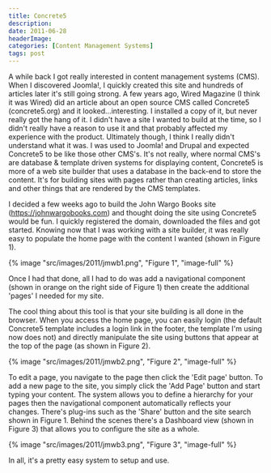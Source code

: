 ```yaml
---
title: Concrete5
description: 
date: 2011-06-28
headerImage: 
categories: [Content Management Systems]
tags: post
---
```


A while back I got really interested in content management systems (CMS). When I discovered Joomla!, I quickly created this site and hundreds of articles later it's still going strong. A few years ago, Wired Magazine (I think it was Wired) did an article about an open source CMS called Concrete5 (concrete5.org) and it looked…interesting. I installed a copy of it, but never really got the hang of it. I didn't have a site I wanted to build at the time, so I didn't really have a reason to use it and that probably affected my experience with the product. Ultimately though, I think I really didn't understand what it was. I was used to Joomla! and Drupal and expected Concrete5 to be like those other CMS's. It's not really, where normal CMS's are database & template driven systems for displaying content, Concrete5 is more of a web site builder that uses a database in the back-end to store the content. It's for building sites with pages rather than creating articles, links and other things that are rendered by the CMS templates.

I decided a few weeks ago to build the John Wargo Books site (https://johnwargobooks.com) and thought doing the site using Concrete5 would be fun. I quickly registered the domain, downloaded the files and got started. Knowing now that I was working with a site builder, it was really easy to populate the home page with the content I wanted (shown in Figure 1).

{% image "src/images/2011/jmwb1.png", "Figure 1", "image-full" %}

Once I had that done, all I had to do was add a navigational component (shown in orange on the right side of Figure 1) then create the additional 'pages' I needed for my site.

The cool thing about this tool is that your site building is all done in the browser. When you access the home page, you can easily login (the default Concrete5 template includes a login link in the footer, the template I'm using now does not) and directly manipulate the site using buttons that appear at the top of the page (as shown in Figure 2).

{% image "src/images/2011/jmwb2.png", "Figure 2", "image-full" %}

To edit a page, you navigate to the page then click the 'Edit page' button. To add a new page to the site, you simply click the 'Add Page' button and start typing your content. The system allows you to define a hierarchy for your pages then the navigational component automatically reflects your changes. There's plug-ins such as the 'Share' button and the site search shown in Figure 1. Behind the scenes there's a Dashboard view (shown in Figure 3) that allows you to configure the site as a whole.

{% image "src/images/2011/jmwb3.png", "Figure 3", "image-full" %}

In all, it's a pretty easy system to setup and use.